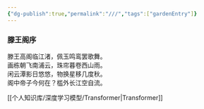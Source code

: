 ```yaml
---
{"dg-publish":true,"permalink":"///","tags":["gardenEntry"]}
---
```



### 滕王阁序
滕王高阁临江渚，佩玉鸣鸾罢歌舞。  
画栋朝飞南浦云，珠帘暮卷西山雨。  
闲云潭影日悠悠，物换星移几度秋。  
阁中帝子今何在？槛外长江空自流。

[[个人知识库/深度学习模型/Transformer\|Transformer]]